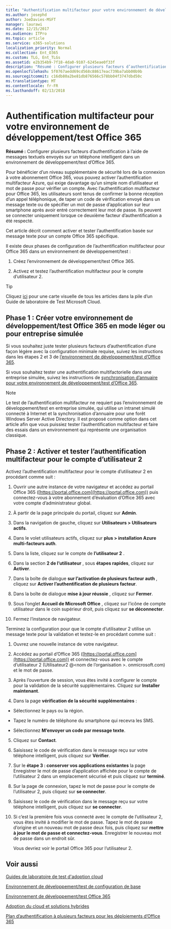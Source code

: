 ```yaml
---
title: "Authentification multifacteur pour votre environnement de développement/test Office 365"
ms.author: josephd
author: JoeDavies-MSFT
manager: laurawi
ms.date: 12/15/2017
ms.audience: ITPro
ms.topic: article
ms.service: o365-solutions
localization_priority: Normal
ms.collection: Ent_O365
ms.custom: TLG, Ent_TLGs
ms.assetid: e2b354b9-7f18-4da0-9107-6245eae0f33f
description: "Résumé : Configurer plusieurs facteurs d’authentification à l’aide de messages textuels envoyés sur un téléphone intelligent dans un environnement de développement/test d’Office 365."
ms.openlocfilehash: 5f0767aedd69cd568c88617eac739ba7abb00b9b
ms.sourcegitcommit: c16db80a2be81db876566c578bb04f3747dbd50c
ms.translationtype: MT
ms.contentlocale: fr-FR
ms.lasthandoff: 02/13/2018
---
```

# <a name="multi-factor-authentication-for-your-office-365-devtest-environment"></a>Authentification multifacteur pour votre environnement de développement/test Office 365

 **Résumé :** Configurer plusieurs facteurs d’authentification à l’aide de messages textuels envoyés sur un téléphone intelligent dans un environnement de développement/test d’Office 365.
  
Pour bénéficier d’un niveau supplémentaire de sécurité lors de la connexion à votre abonnement Office 365, vous pouvez activer l’authentification multifacteur Azure, qui exige davantage qu’un simple nom d’utilisateur et mot de passe pour vérifier un compte. Avec l’authentification multifacteur pour Office 365, les utilisateurs sont tenus de confirmer la bonne réception d’un appel téléphonique, de taper un code de vérification envoyé dans un message texte ou de spécifier un mot de passe d’application sur leur smartphone après avoir entré correctement leur mot de passe. Ils peuvent se connecter uniquement lorsque ce deuxième facteur d’authentification a été respecté.  
  
Cet article décrit comment activer et tester l’authentification basée sur message texte pour un compte Office 365 spécifique.
  
Il existe deux phases de configuration de l’authentification multifacteur pour Office 365 dans un environnement de développement/test :
  
1. Créez l’environnement de développement/test Office 365.
    
2. Activez et testez l’authentification multifacteur pour le compte d’utilisateur 2.
    
> [!TIP]
> Cliquez [ici](http://aka.ms/catlgstack) pour une carte visuelle de tous les articles dans la pile d’un Guide de laboratoire de Test Microsoft Cloud.
  
## <a name="phase-1-build-out-your-lightweight-or-simulated-enterprise-office-365-devtest-environment"></a>Phase 1 : Créer votre environnement de développement/test Office 365 en mode léger ou pour entreprise simulée

Si vous souhaitez juste tester plusieurs facteurs d’authentification d’une façon légère avec la configuration minimale requise, suivez les instructions dans les étapes 2 et 3 de [l’environnement de développement/test d’Office 365](office-365-dev-test-environment.md).
  
Si vous souhaitez tester une authentification multifactorielle dans une entreprise simulée, suivez les instructions de [synchronisation d’annuaire pour votre environnement de développement/test d’Office 365](dirsync-for-your-office-365-dev-test-environment.md).
  
> [!NOTE]
> Le test de l’authentification multifacteur ne requiert pas l’environnement de développement/test en entreprise simulée, qui utilise un intranet simulé connecté à Internet et la synchronisation d’annuaire pour une forêt Windows Server Active Directory. Il est proposé comme option dans cet article afin que vous puissiez tester l’authentification multifacteur et faire des essais dans un environnement qui représente une organisation classique. 
  
## <a name="phase-2-enable-and-test-multi-factor-authentication-for-the-user-2-account"></a>Phase 2 : Activer et tester l’authentification multifacteur pour le compte d’utilisateur 2

Activez l’authentification multifacteur pour le compte d’utilisateur 2 en procédant comme suit :
  
1. Ouvrir une autre instance de votre navigateur et accédez au portail Office 365 ([https://portal.office.com](https://portal.office.com)) puis connectez-vous à votre abonnement d’évaluation d’Office 365 avec votre compte d’administrateur global.
    
2. À partir de la page principale du portail, cliquez sur **Admin**.
    
3. Dans la navigation de gauche, cliquez sur **Utilisateurs > Utilisateurs actifs**.
    
4. Dans le volet utilisateurs actifs, cliquez sur **plus > installation Azure multi-facteurs auth**.
    
5. Dans la liste, cliquez sur le compte de **l’utilisateur 2** .
    
6. Dans la section **2 de l’utilisateur** , sous **étapes rapides**, cliquez sur **Activer**.
    
7. Dans la boîte de dialogue **sur l’activation de plusieurs facteur auth** , cliquez sur **Activer l’authentification de plusieurs facteur**.
    
8. Dans la boîte de dialogue **mise à jour réussie** , cliquez sur **Fermer**.
    
9. Sous l’onglet **Accueil de Microsoft Office** , cliquez sur l’icône de compte utilisateur dans le coin supérieur droit, puis cliquez sur **se déconnecter**.
    
10. Fermez l’instance de navigateur.
    
Terminez la configuration pour que le compte d’utilisateur 2 utilise un message texte pour la validation et testez-le en procédant comme suit :
  
1. Ouvrez une nouvelle instance de votre navigateur.
    
2. Accédez au portail d’Office 365 ([https://portal.office.com](https://portal.office.com)) et connectez-vous avec le compte d’utilisateur 2 (Utilisateur2 @\<nom de l’organisation >. onmicrosoft.com) et le mot de passe.
    
3. Après l’ouverture de session, vous êtes invité à configurer le compte pour la validation de la sécurité supplémentaires. Cliquez sur **Installer maintenant**.
    
4. Dans la page **vérification de la sécurité supplémentaires** :
    
  - Sélectionnez le pays ou la région.
    
  - Tapez le numéro de téléphone du smartphone qui recevra les SMS.
    
  - Sélectionnez **M’envoyer un code par message texte**.
    
5. Cliquez sur **Contact**.
    
6. Saisissez le code de vérification dans le message reçu sur votre téléphone intelligent, puis cliquez sur **Vérifier**.
    
7. Sur le **étape 3 : conserver vos applications existantes** la page Enregistrer le mot de passe d’application affichée pour le compte de l’utilisateur 2 dans un emplacement sécurisé et puis cliquez sur **terminé**.
    
8. Sur la page de connexion, tapez le mot de passe pour le compte de l’utilisateur 2, puis cliquez sur **se connecter**.
    
9. Saisissez le code de vérification dans le message reçu sur votre téléphone intelligent, puis cliquez sur **se connecter**.
    
10. Si c’est la première fois vous connecté avec le compte de l’utilisateur 2, vous êtes invité à modifier le mot de passe. Tapez le mot de passe d’origine et un nouveau mot de passe deux fois, puis cliquez sur **mettre à jour le mot de passe et connectez-vous**. Enregistrer le nouveau mot de passe dans un endroit sûr.
    
    Vous devriez voir le portail Office 365 pour l’utilisateur 2.
    
## <a name="see-also"></a>Voir aussi

[Guides de laboratoire de test d'adoption cloud](cloud-adoption-test-lab-guides-tlgs.md)
  
[Environnement de développement/test de configuration de base](base-configuration-dev-test-environment.md)
  
[Environnement de développement/test Office 365](office-365-dev-test-environment.md)
  
[Adoption du cloud et solutions hybrides](cloud-adoption-and-hybrid-solutions.md)

[Plan d’authentification à plusieurs facteurs pour les déploiements d’Office 365](https://support.office.com/article/Plan-for-multi-factor-authentication-for-Office-365-Deployments-043807b2-21db-4d5c-b430-c8a6dee0e6ba)

